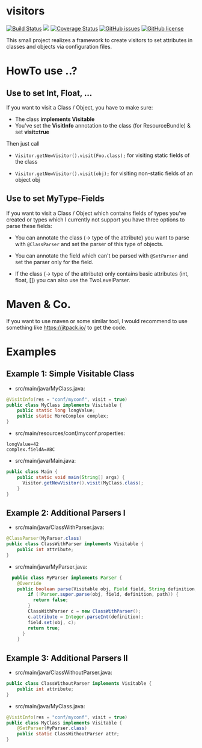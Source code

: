 # visitors
[![Build Status](https://travis-ci.org/fuchss-dominik/visitors.svg?branch=master)](https://travis-ci.org/fuchss-dominik/visitors)
[![](https://jitpack.io/v/fuchss-dominik/visitors.svg)](https://jitpack.io/#fuchss-dominik/visitors)
[![Coverage Status](https://coveralls.io/repos/github/fuchss-dominik/visitors/badge.svg?branch=develop)](https://coveralls.io/github/fuchss-dominik/visitors?branch=master)
[![GitHub issues](https://img.shields.io/github/issues/fuchss-dominik/visitors.svg?style=square)](https://github.com/fuchss-dominik/visitors/issues)
[![GitHub license](https://img.shields.io/badge/license-MIT-blue.svg?style=square)](https://raw.githubusercontent.com/fuchss-dominik/visitors/master/LICENSE.md)

This small project realizes a framework to create visitors to set attributes in classes and objects via configuration files.

# HowTo use ..?
## Use to set Int, Float, ...
If you want to visit a Class / Object, you have to make sure:
* The class **implements Visitable**
* You've set the **VisitInfo** annotation to the class (for ResourceBundle) & set **visit=true**

Then just call
* `Visitor.getNewVisitor().visit(Foo.class);` for visiting static fields of the class

* `Visitor.getNewVisitor().visit(obj);` for visiting non-static fields of an object obj

## Use to set MyType-Fields
If you want to visit a Class / Object which contains fields of types you've created or types which I currently not support you have three options to parse these fields:

* You can annotate the class (-> type of the attribute) you want to parse with `@ClassParser` and set the parser of this type of objects.

* You can annotate the field which can't be parsed with `@SetParser` and set the parser only for the field.

* If the class (-> type of the attribute) only contains basic attributes (int, float, []) you can also use the TwoLevelParser.

# Maven & Co.
If you want to use maven or some similar tool, I would recommend to use something like https://jitpack.io/ to get the code.

# Examples
## Example 1: Simple Visitable Class
* src/main/java/MyClass.java:
```java
@VisitInfo(res = "conf/myconf", visit = true)
public class MyClass implements Visitable {
	public static long longValue;
	public static MoreComplex complex;
}
```
* src/main/resources/conf/myconf.properties:
```
longValue=42
complex.fieldA=ABC
```
* src/main/java/Main.java:
```java
public class Main {
    public static void main(String[] args) {
      Visitor.getNewVisitor().visit(MyClass.class);
    }
}
```
## Example 2: Additional Parsers I
* src/main/java/ClassWithParser.java:
```java
@ClassParser(MyParser.class)
public class ClassWithParser implements Visitable {
    public int attribute;
}
```
* src/main/java/MyParser.java:
```java
  public class MyParser implements Parser {
    @Override
    public boolean parse(Visitable obj, Field field, String definition, String[] path) throws Exception {
        if (!Parser.super.parse(obj, field, definition, path)) {
          return false;
        }
        ClassWithParser c = new ClassWithParser();
        c.attribute = Integer.parseInt(definition);
        field.set(obj, c);
        return true;
      }
    }
```
## Example 3: Additional Parsers II
* src/main/java/ClassWithoutParser.java:
```java
public class ClassWithoutParser implements Visitable {
    public int attribute;
}
```
* src/main/java/MyClass.java:
```java
@VisitInfo(res = "conf/myconf", visit = true)
public class MyClass implements Visitable {
    @SetParser(MyParser.class)
    public static ClassWithoutParser attr;
}
```
